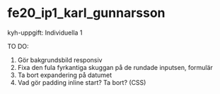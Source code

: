 # fe20_ip1_karl_gunnarsson
kyh-uppgift: Individuella 1

TO DO:

1. Gör bakgrundsbild responsiv
2. Fixa den fula fyrkantiga skuggan på de rundade inputsen, formulär
3. Ta bort expandering på datumet
4. Vad gör padding inline start? Ta bort? (CSS)